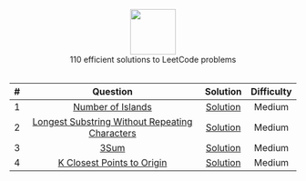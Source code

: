 <p align="center">
  <a href="https://leetcode.com/harshpatel7/">
    <img height=80 src="https://leetcode.com/static/webpack_bundles/images/logo-dark.e99485d9b.svg">
  </a>
  <br>110 efficient solutions to LeetCode problems
  <br><br>
</p>


|   ﻿#  |                                                                 Question                                                                 |                                                                          Solution                                                                         | Difficulty |
|:----:|:----------------------------------------------------------------------------------------------------------------------------------------:|:---------------------------------------------------------------------------------------------------------------------------------------------------------:|:----------:|
|   1  | [Number of Islands](https://leetcode.com/problems/number-of-islands/)                                                                                         | [Solution](https://github.com/RodneyShag/LeetCode_solutions/blob/master/Solutions/Two%20Sum.md)                                                           |    Medium    |
|   2  | [Longest Substring Without Repeating Characters](https://leetcode.com/problems/longest-substring-without-repeating-characters/)                                                                                         | [Solution](https://github.com/harshpatel17/InterviewPrep/blob/master/Solutions/Longest%20Substring%20Without%20Repeating%20Characters)                                                           |    Medium    |
|   3  | [3Sum](https://leetcode.com/problems/3sum/)                                                                                         | [Solution](https://github.com/harshpatel17/InterviewPrep/new/master/Solutions)                                                           |    Medium    |
|   4  | [K Closest Points to Origin](https://leetcode.com/problems/k-closest-points-to-origin/)                                                                                         | [Solution](https://github.com/harshpatel17/InterviewPrep/blob/master/Solutions/KClosestPointstoOrigin.md)                                                           |    Medium    |

